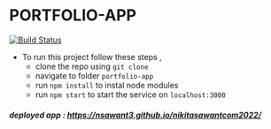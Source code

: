 # PORTFOLIO-APP 
[![Build Status](https://travis-ci.org/nsawant3/me.svg?branch=master)](https://travis-ci.org/nsawant3/me)

- To run this project follow these steps , 
  - clone the repo using `git clone`
  - navigate to folder `portfolio-app`
  - run `npm install` to instal node modules
  - run `npm start` to start the service on `localhost:3000`
    
##### deployed app : https://nsawant3.github.io/nikitasawantcom2022/
